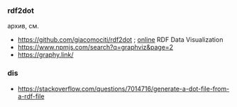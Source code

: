 ### rdf2dot
архив, см. 
- https://github.com/giacomociti/rdf2dot ; [online](https://giacomociti.github.io/rdf2dot/) RDF Data Visualization
- https://www.npmjs.com/search?q=graphviz&page=2
- https://graphy.link/
### dis
- https://stackoverflow.com/questions/7014716/generate-a-dot-file-from-a-rdf-file
